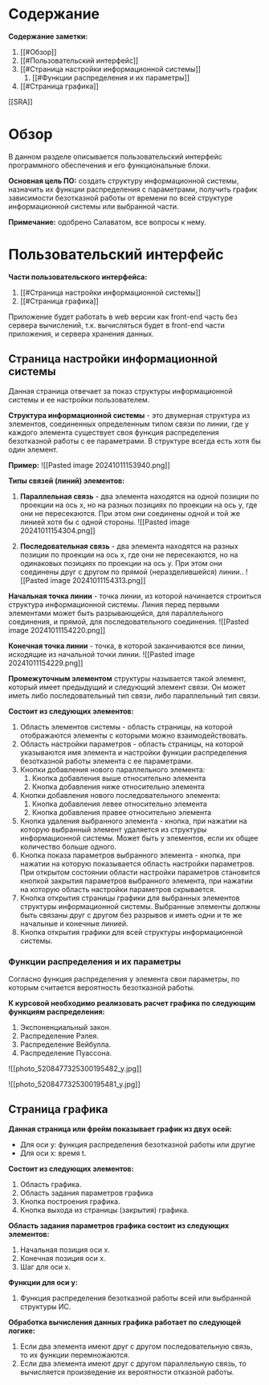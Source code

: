 # Содержание
**Содержание заметки:**
1. [[#Обзор]]
2. [[#Пользовательский интерфейс]]
3. [[#Страница настройки информационной системы]]
	1. [[#Функции распределения и их параметры]]
4. [[#Страница графика]]

[[SRA]]

# Обзор
В данном разделе описывается пользовательский интерфейс программного обеспечения и его функциональные блоки.

**Основная цель ПО:** создать структуру информационной системы, назначить их функции распределения с параметрами, получить график зависимости безотказной работы от времени по всей структуре информационной системы или выбранной части.

**Примечание:** одобрено Салаватом, все вопросы к нему.

# Пользовательский интерфейс
**Части пользовательского интерфейса:**
1. [[#Страница настройки информационной системы]]
2. [[#Страница графика]]

Приложение будет работать в web версии как front-end часть без сервера вычислений, т.к. вычисляться будет в front-end части приложения, и сервера хранения данных.

## Страница настройки информационной системы
Данная страница отвечает за показ структуры информационной системы и ее настройки пользователем.

**Структура информационной системы** - это двумерная структура из элементов, соединенных определенным типом связи по линии, где у каждого элемента существует своя функция распределения безотказной работы с ее параметрами. В структуре всегда есть хотя бы один элемент.

**Пример:**
![[Pasted image 20241011153940.png]]

**Типы связей (линий) элементов:**
1. **Параллельная связь** - два элемента находятся на одной позиции по проекции на ось x, но на разных позициях по проекции на ось y, где они не пересекаются. При этом они соединены одной и той же линией хотя бы  с одной стороны.
![[Pasted image 20241011154304.png]]

2. **Последовательная связь** - два элемента находятся на разных позиции по проекции на ось x, где они не пересекаются, но на одинаковых позициях по проекции на ось y. При этом они соединены друг с другом по прямой (неразделившейся) линии..
![[Pasted image 20241011154313.png]]

**Начальная точка линии** - точка линии, из которой начинается строиться структура информационной системы. Линия перед первыми элементами может быть разрывающейся, для параллельного соединения, и прямой, для последовательного соединения.
![[Pasted image 20241011154220.png]]

**Конечная точка линии** - точка, в которой заканчиваются все линии, исходящие из начальной точки линии.
![[Pasted image 20241011154229.png]]

**Промежуточным элементом** структуры называется такой элемент, который имеет предыдущий и следующий элемент связи. Он может иметь либо последовательный тип связи, либо параллельный тип связи.

**Состоит из следующих элементов:**
1. Область элементов системы - область страницы, на которой отображаются элементы с которыми можно взаимодействовать.
2. Область настройки параметров - область страницы, на которой указываются имя элемента и настройки функции распределения безотказной работы элемента с ее параметрами.
3. Кнопки добавления нового параллельного элемента:
	1. Кнопка добавления выше относительно элемента
	2. Кнопка добавления ниже относительно элемента
5. Кнопки добавления нового последовательного элемента:
	1. Кнопка добавления левее относительно элемента
	2. Кнопка добавления правее относительно элемента
6. Кнопка удаления выбранного элемента - кнопка, при нажатии на которую выбранный элемент удаляется из структуры информационной системы. Может быть у элементов, если их общее количество больше одного.
7. Кнопка показа параметров выбранного элемента - кнопка, при нажатии на которую  показывается область настройки параметров. При открытом состоянии области настройки параметров становится кнопкой закрытия параметров выбранного элемента, при нажатии на которую область настройки параметров скрывается.
8. Кнопка открытия страницы графики для выбранных элементов структуры информационной системы. Выбранные элементы должны быть связаны друг с другом без разрывов и иметь одни и те же начальные и конечные линией.
9. Кнопка открытия графики для всей структуры информационной системы.

### Функции распределения и их параметры
Согласно функция распределения у элемента свои параметры, по которым считается вероятность безотказной работы.

**К курсовой необходимо реализовать расчет графика по следующим функциям распределения:**
1. Экспоненциальный закон.
2. Распределение Рэлея.
3. Распределение Вейбулла.
4. Распределение Пуассона.


![[photo_5208477325300195482_y.jpg]]

![[photo_5208477325300195481_y.jpg]]

## Страница графика
**Данная страница или фрейм показывает график из двух осей:**
- Для оси y: функция распределения безотказной работы или другие
- Для оси x: время t.

**Состоит из следующих элементов:**
1. Область графика.
2. Область задания параметров графика
3. Кнопка построения графика.
4. Кнопка выхода из страницы (закрытия) графика.

**Область задания параметров графика состоит из следующих элементов:**
1. Начальная позиция оси x.
2. Конечная позиция оси x.
3. Шаг для оси x.

**Функции для оси y:**
1. Функция распределения безотказной работы всей или выбранной структуры ИС.

**Обработка вычисления данных графика работает по следующей логике:**
1. Если два элемента имеют друг с другом последовательную связь, то их функции перемножаются.
2. Если два элемента имеют друг с другом параллельную связь, то вычисляется произведение их вероятности отказной работы.
